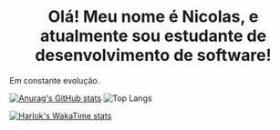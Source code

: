 
<h1 align = "center">Olá! Meu nome é Nicolas, e atualmente sou estudante de desenvolvimento de software!</h1>

Em constante evolução.

[![Anurag's GitHub stats](https://github-readme-stats.vercel.app/api?username=NicolasMCascaes&show_icons=true&theme=dark)](https://github.com/anuraghazra/github-readme-stats)  ![Top Langs](https://github-readme-stats.vercel.app/api/top-langs/?username=NicolasMCascaes&stats_format=bytes)

[![Harlok's WakaTime stats](https://github-readme-stats.vercel.app/api/wakatime?username=NicolasMCascaes&show_icons=true&theme=dark)](https://github.com/anuraghazra/github-readme-stats)





